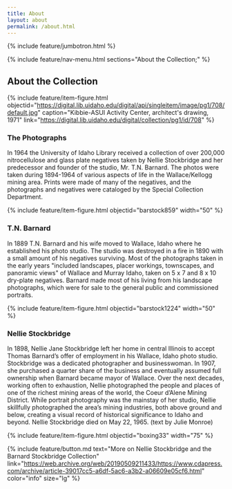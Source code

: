 ```yaml
---
title: About
layout: about
permalink: /about.html
---
```

{% include feature/jumbotron.html %} 

{% include feature/nav-menu.html sections="About the Collection;" %} 

## About the Collection

{% include feature/item-figure.html objectid="https://digital.lib.uidaho.edu/digital/api/singleitem/image/pg1/708/default.jpg" caption="Kibbie-ASUI Activity Center, architect's drawing, 1971" link="https://digital.lib.uidaho.edu/digital/collection/pg1/id/708" %}

### The Photographs 

In 1964 the University of Idaho Library received a collection of over 200,000 nitrocellulose and glass plate negatives taken by Nellie Stockbridge and her predecessor and founder of the studio, Mr. T.N. Barnard. The photos were taken during 1894-1964 of various aspects of life in the Wallace/Kellogg mining area. Prints were made of many of the negatives, and the photographs and negatives were cataloged by the Special Collection Department.

{% include feature/item-figure.html objectid="barstock859" width="50" %}

### T.N. Barnard

In 1889 T.N. Barnard and his wife moved to Wallace, Idaho where he established his photo studio. The studio was destroyed in a fire in 1890 with a small amount of his negatives surviving. Most of the photographs taken in the early years "included landscapes, placer workings, townscapes, and panoramic views" of Wallace and Murray Idaho, taken on 5 x 7 and 8 x 10 dry-plate negatives. Barnard made most of his living from his landscape photographs, which were for sale to the general public and commissioned portraits.

{% include feature/item-figure.html objectid="barstock1224" width="50" %}

### Nellie Stockbridge

In 1898, Nellie Jane Stockbridge left her home in central Illinois to accept Thomas Barnard’s offer of employment in his Wallace, Idaho photo studio. Stockbridge was a dedicated photographer and businesswoman. In 1907, she purchased a quarter share of the business and eventually assumed full ownership when Barnard became mayor of Wallace. Over the next decades, working often to exhaustion, Nellie photographed the people and places of one of the richest mining areas of the world, the Coeur d’Alene Mining District. While portrait photography was the mainstay of her studio, Nellie skillfully photographed the area’s mining industries, both above ground and below, creating a visual record of historical significance to Idaho and beyond. Nellie Stockbridge died on May 22, 1965. (text by Julie Monroe)

{% include feature/item-figure.html objectid="boxing33" width="75" %}

{% include feature/button.md text="More on Nellie Stockbridge and the Barnard Stockbridge Collection" link="https://web.archive.org/web/20190509211433/https://www.cdapress.com/archive/article-39017cc5-a6df-5ac6-a3b2-a06609e05cf6.html" color="info" size="lg" %}


<div class="clearfix"></div>

